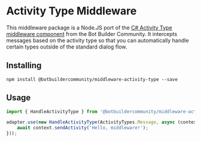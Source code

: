 # Activity Type Middleware

This middleware package is a Node.JS port of the [C# Activity Type middleware component](https://github.com/BotBuilderCommunity/botbuilder-community-dotnet/tree/develop/libraries/Bot.Builder.Community.Middleware.HandleActivityType) from the Bot Builder Community. It intercepts messages based on the activity type so that you can automatically handle certain types outside of the standard dialog flow.

## Installing

    npm install @botbuildercommunity/middleware-activity-type --save

## Usage

```typescript
import { HandleActivityType } from '@botbuildercommunity/middleware-activity-type';

adapter.use(new HandleActivityType(ActivityTypes.Message, async (context, next) => {
    await context.sendActivity('Hello, middleware!');
}));
```

